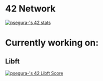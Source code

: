 # 42 Network
[![psegura-'s 42 stats](https://badge42.vercel.app/api/v2/cl4vhf07q009309meq23tthiv/stats?cursusId=21&coalitionId=65)](https://www.42madrid.com/)

<h1>Currently working on:</h1>
<h2>Libft</h2> <a href="https://profile.intra.42.fr/users/psegura-"><img src="https://badge42.vercel.app/api/v2/cl4vhf07q009309meq23tthiv/project/2620022" alt="psegura-'s 42 Libft Score" /></a>
